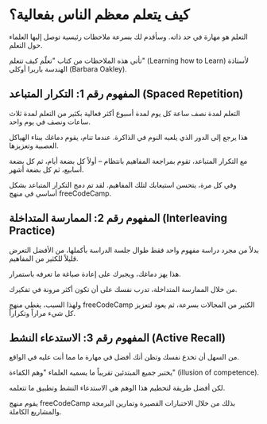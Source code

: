 # كيف يتعلم معظم الناس بفعالية؟

التعلم هو مهارة في حد ذاته. وسأقدم لك بسرعة ملاحظات رئيسية توصل إليها العلماء حول التعلم.

تأتي هذه الملاحظات من كتاب "تعلّم كيف تتعلم" (Learning how to Learn) لأستاذة الهندسة باربرا أوكلي (Barbara Oakley).

## المفهوم رقم 1: التكرار المتباعد (Spaced Repetition)

التعلم لمدة نصف ساعة كل يوم لمدة أسبوع أكثر فعالية بكثير من التعلم لمدة ثلاث ساعات ونصف في يوم واحد.

هذا يرجع إلى الدور الذي يلعبه النوم في الذاكرة. عندما تنام، يقوم دماغك ببناء الهياكل العصبية وتعزيزها.

مع التكرار المتباعد، تقوم بمراجعة المفاهيم بانتظام – أولاً كل بضعة أيام، ثم كل بضعة أسابيع، ثم كل بضعة أشهر.

وفي كل مرة، يتحسن استيعابك لتلك المفاهيم. لقد تم دمج التكرار المتباعد بشكل أساسي في منهج freeCodeCamp.

## المفهوم رقم 2: الممارسة المتداخلة (Interleaving Practice)

بدلاً من مجرد دراسة مفهوم واحد فقط طوال جلسة الدراسة بأكملها، من الأفضل التعرض قليلاً للكثير من المفاهيم.

هذا يهز دماغك، ويجبرك على إعادة صياغة ما تعرفه باستمرار.

من خلال الممارسة المتداخلة، تدرب نفسك على أن تكون أكثر مرونة في تفكيرك.

ولهذا السبب، يغطي منهج freeCodeCamp الكثير من المجالات بسرعة، ثم يعود لتعزيز كل شيء مراراً وتكراراً.

## المفهوم رقم 3: الاستدعاء النشط (Active Recall)

من السهل أن تخدع نفسك وتظن أنك أفضل في مهارة ما مما أنت عليه في الواقع.

يختبر جميع المبتدئين تقريباً ما يسميه العلماء "وهم الكفاءة" (illusion of competence).

لكن أفضل طريقة لتحطيم هذا الوهم هي الاستدعاء النشط وتطبيق ما تتعلمه.

يقوم منهج freeCodeCamp بذلك من خلال الاختبارات القصيرة وتمارين البرمجة والمشاريع الكاملة.